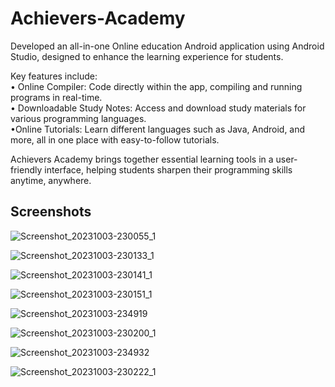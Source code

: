 # Achievers-Academy
Developed an all-in-one Online education Android application using Android Studio, designed to enhance the learning experience for students.<br>


Key features include:<br>
• Online Compiler: Code directly within the app, compiling and running programs in real-time.<br>
• Downloadable Study Notes: Access and download study materials for various programming languages.<br>
•Online Tutorials: Learn different languages such as Java, Android, and more, all in one place with easy-to-follow tutorials.<br>

Achievers Academy brings together essential learning tools in a user-friendly interface, helping students sharpen their programming skills anytime, anywhere.<br>

## Screenshots
![Screenshot_20231003-230055_1](https://github.com/arihantjain-aj/Achievers-Academy/assets/121403074/1e0aee78-8f94-4170-83c4-eb7f333204e2)

![Screenshot_20231003-230133_1](https://github.com/arihantjain-aj/Achievers-Academy/assets/121403074/2a7a7108-98a0-45d7-9e64-067ca61c001b)

![Screenshot_20231003-230141_1](https://github.com/arihantjain-aj/Achievers-Academy/assets/121403074/6e22ea21-0c32-4a49-a095-6a18a7dc35a1)

![Screenshot_20231003-230151_1](https://github.com/arihantjain-aj/Achievers-Academy/assets/121403074/0aa5d146-9664-4db2-8f3c-d23e929a5945)

![Screenshot_20231003-234919](https://github.com/arihantjain-aj/Achievers-Academy/assets/121403074/55020bcd-27c5-4008-8f00-16b715ffdb22)

![Screenshot_20231003-230200_1](https://github.com/arihantjain-aj/Achievers-Academy/assets/121403074/4741a032-c5bf-4e41-956d-4ec8ab4a9904)

![Screenshot_20231003-234932](https://github.com/arihantjain-aj/Achievers-Academy/assets/121403074/04e5801d-e159-4104-ba27-ea2eeb248871)

![Screenshot_20231003-230222_1](https://github.com/arihantjain-aj/Achievers-Academy/assets/121403074/601ae8eb-b323-402b-bafe-4a1ef2841837)
